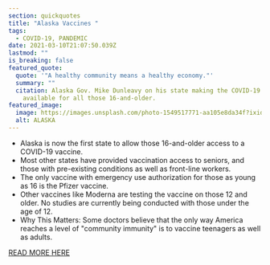 ```yaml
---
section: quickquotes
title: "Alaska Vaccines "
tags:
  - COVID-19, PANDEMIC
date: 2021-03-10T21:07:50.039Z
lastmod: ""
is_breaking: false
featured_quote:
  quote: '"A healthy community means a healthy economy."'
  summary: ""
  citation: Alaska Gov. Mike Dunleavy on his state making the COVID-19 vaccine
    available for all those 16-and-older.
featured_image:
  image: https://images.unsplash.com/photo-1549517771-aa105e8da34f?ixid=MXwxMjA3fDB8MHxzZWFyY2h8NHx8YWxhc2thfGVufDB8fDB8&ixlib=rb-1.2.1&auto=format&fit=crop&w=800&q=60
  alt: ALASKA
---
```

* Alaska is now the first state to allow those 16-and-older access to a COVID-19 vaccine.
* Most other states have provided vaccination access to seniors, and those with pre-existing conditions as well as front-line workers.
* The only vaccine with emergency use authorization for those as young as 16 is the Pfizer vaccine.
* Other vaccines like Moderna are testing the vaccine on those 12 and older. No studies are currently being conducted with those under the age of 12.
* Why This Matters: Some doctors believe that the only way America reaches a level of "community immunity" is to vaccine teenagers as well as adults. 

[READ MORE HERE](https://www.npr.org/2021/03/10/975535053/alaska-opens-vaccines-to-everyone-over-16)